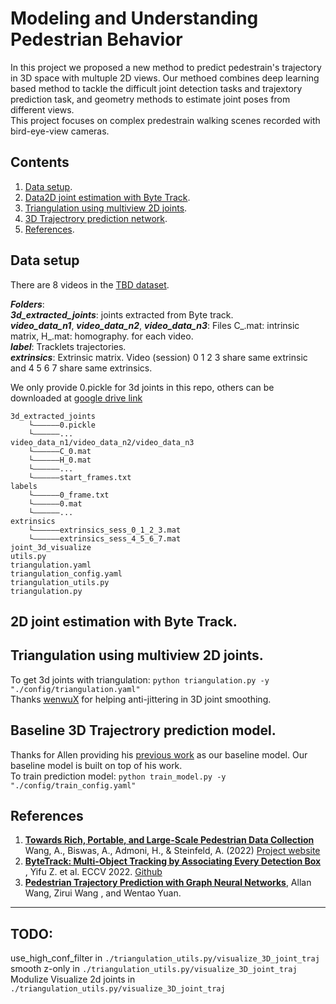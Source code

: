 # Modeling and Understanding Pedestrian Behavior
In this project we proposed a new method to predict pedestrain's trajectory in 3D space with multuple 2D views. Our methoed combines deep learning based method to tackle the difficult joint detection tasks and trajextory prediction task, and geometry methods to estimate joint poses from different views. <br />
This project focuses on complex predestrain walking scenes recorded with bird-eye-view cameras.

## Contents
1. [Data setup](#data_setup).<br />
2. [Data2D joint estimation with Byte Track](#use_bytetrack).<br />
3. [Triangulation using multiview 2D joints](#triangulation).<br />
4. [3D Trajectrory prediction network](#network).<br />
5. [References](#ref).<br />

##  <a name="data_setup"></a>Data setup
There are 8 videos in the [TBD dataset](https://arxiv.org/abs/2203.01974).

***Folders***: <br />
***3d_extracted_joints***: joints extracted from Byte track.<br />
***video_data_n1***, ***video_data_n2***, ***video_data_n3***: Files C_.mat: intrinsic matrix, H_.mat: homography. for each video.<br />
***label***: Tracklets trajectories.  <br />
***extrinsics***: Extrinsic matrix. Video (session) 0 1 2 3 share same extrinsic and 4 5 6 7 share same extrinsics.  <br />

We only provide 0.pickle for 3d joints in this repo, others can be downloaded at [google drive link](https://drive.google.com/drive/folders/1tIlMNJRF0iSb5K90ICHJPa-NwZdKWWQc?usp=share_link)
```
3d_extracted_joints
    └——————0.pickle
    └——————...
video_data_n1/video_data_n2/video_data_n3
    └——————C_0.mat
    └——————H_0.mat
    └——————...
    └——————start_frames.txt
labels
    └——————0_frame.txt
    └——————0.mat
    └——————...
extrinsics
    └——————extrinsics_sess_0_1_2_3.mat
    └——————extrinsics_sess_4_5_6_7.mat    
joint_3d_visualize
utils.py
triangulation.yaml
triangulation_config.yaml
triangulation_utils.py
triangulation.py
```

## <a name="use_bytetrack"></a>2D joint estimation with Byte Track.

## <a name="triangulation"></a>Triangulation using multiview 2D joints.
To get 3d joints with triangulation: `python triangulation.py -y "./config/triangulation.yaml"` <br />
Thanks [wenwuX](https://github.com/wenyuX) for helping anti-jittering in 3D joint smoothing.

## <a name="network"></a>Baseline 3D Trajectrory prediction model.
Thanks for Allen providing his [previous work](http://www.cs.cmu.edu/~epxing/Class/10708-19/assets/project/final-reports/project19.pdf) as our baseline model. Our baseline model is built on top of his work. <br />
To train prediction model: `python train_model.py -y "./config/train_config.yaml"`

## <a name="ref">References
1. <a name="TBD_dataset">[**Towards Rich, Portable, and Large-Scale Pedestrian Data Collection**](https://arxiv.org/abs/2203.01974) Wang, A., Biswas, A., Admoni, H., & Steinfeld, A. (2022) [Project website](https://tbd.ri.cmu.edu/resources/tbd-social-navigation-datasets/)
2. [**ByteTrack: Multi-Object Tracking by Associating Every Detection Box**](https://arxiv.org/abs/2110.06864) , Yifu Z. et al. ECCV 2022. [Github](https://github.com/ifzhang/ByteTrack)
3. <a name="allen_proj"></a>[**Pedestrian Trajectory Prediction with Graph Neural Networks**](http://www.cs.cmu.edu/~epxing/Class/10708-19/assets/project/final-reports/project19.pdf), Allan Wang, Zirui Wang , and Wentao Yuan.

 
---------------------------------------
## TODO:
use_high_conf_filter in `./triangulation_utils.py/visualize_3D_joint_traj` <br />
smooth z-only in `./triangulation_utils.py/visualize_3D_joint_traj` <br />
Modulize Visualize 2d joints in `./triangulation_utils.py/visualize_3D_joint_traj` <br />
